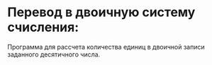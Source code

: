 # Перевод в двоичную систему счисления:

Программа для рассчета количества единиц в двоичной записи заданного десятичного числа.



